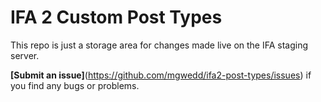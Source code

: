 # IFA 2 Custom Post Types 

This repo is just a storage area for changes made live on the IFA staging server.

**[Submit an issue]**(https://github.com/mgwedd/ifa2-post-types/issues) if you find any bugs or problems. 
